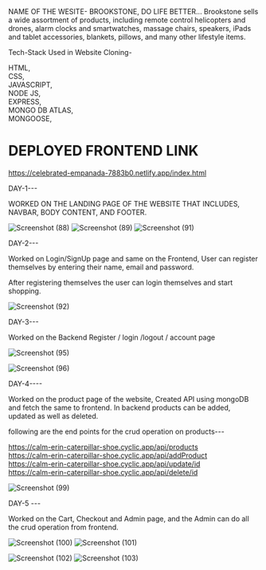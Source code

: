 NAME OF THE WESITE- BROOKSTONE, DO LIFE BETTER...
Brookstone sells a wide assortment of products, including remote control helicopters and drones, alarm clocks and smartwatches, massage chairs, speakers, iPads and tablet accessories, blankets, pillows, and many other lifestyle items.

Tech-Stack Used in Website Cloning-

HTML,<br>
CSS,<br>
JAVASCRIPT,<br>
NODE JS,<br>
EXPRESS,<br>
MONGO DB ATLAS,<br>
MONGOOSE,<br>


<h1>DEPLOYED FRONTEND LINK</h1>

https://celebrated-empanada-7883b0.netlify.app/index.html


DAY-1---

WORKED ON THE LANDING PAGE OF THE WEBSITE THAT INCLUDES, NAVBAR, BODY CONTENT, AND FOOTER.

![Screenshot (88)](https://user-images.githubusercontent.com/115460277/220543292-73f8341a-981a-4250-83a7-f80fd3fd1d14.png)
![Screenshot (89)](https://user-images.githubusercontent.com/115460277/220543295-d8a96523-c5ac-4368-b6f5-27618e2eca49.png)
![Screenshot (91)](https://user-images.githubusercontent.com/115460277/220543536-7693cc00-c202-4805-b882-b6feaa0421d3.png)

DAY-2---

Worked on Login/SignUp page and same on the Frontend,
User can register themselves by entering their name, email and password.

After registering themselves the user can login themselves and start shopping.

![Screenshot (92)](https://user-images.githubusercontent.com/115460277/220729559-1e210cd0-2162-4df9-a185-7203d918c6e9.png)

DAY-3---

Worked on the Backend Register / login /logout / account page



![Screenshot (95)](https://user-images.githubusercontent.com/115460277/220998459-6aba0344-773c-45db-811f-2cc9b38a3dfc.png)


![Screenshot (96)](https://user-images.githubusercontent.com/115460277/220999603-565ca160-4355-4d2f-aa2b-b0cac919e67c.png)



DAY-4----

Worked on the product page of the website, Created API using mongoDB and fetch the same to frontend.
In backend products can be added, updated as well as deleted.

following are the end points for the crud operation on products---

https://calm-erin-caterpillar-shoe.cyclic.app/api/products<br>
https://calm-erin-caterpillar-shoe.cyclic.app/api/addProduct<br>
https://calm-erin-caterpillar-shoe.cyclic.app/api/update/id<br>
https://calm-erin-caterpillar-shoe.cyclic.app/api/delete/id<br>

![Screenshot (99)](https://user-images.githubusercontent.com/115460277/221236992-b60899ff-fb65-4678-b9f9-cc539866f68c.png)

DAY-5 ---

Worked on the Cart, Checkout and Admin page, and the Admin can do all the crud operation from frontend.

![Screenshot (100)](https://user-images.githubusercontent.com/115460277/221404658-6a9a70c4-4aee-41cf-a8cf-2bc8ecbd7a58.png)
![Screenshot (101)](https://user-images.githubusercontent.com/115460277/221404659-cffe701d-19c9-4fdd-8c62-d98a50cb49da.png)

![Screenshot (102)](https://user-images.githubusercontent.com/115460277/221404665-4dc0c606-20ab-4747-b3b5-0250424efdec.png)
![Screenshot (103)](https://user-images.githubusercontent.com/115460277/221404670-ae2fe986-dbbb-48ea-a0fc-80616af57155.png)
